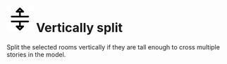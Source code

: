 # ![](../../.gitbook/assets/separate-plenums.svg) Vertically split

Split the selected rooms vertically if they are tall enough to cross multiple stories in the model.